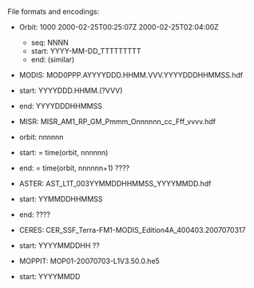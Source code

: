 File formats and encodings:

* Orbit: 1000 2000-02-25T00:25:07Z 2000-02-25T02:04:00Z
  * seq: NNNN 
  * start:    YYYY-MM-DD_TTTTTTTTT
  * end:                           (similar)

* MODIS: MOD0PPP.AYYYYDDD.HHMM.VVV.YYYYDDDHHMMSS.hdf
 * start:         YYYYDDD.HHMM.(?VVV)
 * end:                            YYYYDDDHHMMSS

* MISR: MISR_AM1_RP_GM_Pmmm_Onnnnnn_cc_Fff_vvvv.hdf
 * orbit:                    nnnnnn
 * start:   = time(orbit, nnnnnn)
 * end:     = time(orbit, nnnnnn+1) ????

 * ASTER: AST_L1T_003YYMMDDHHMMSS_YYYYMMDD.hdf
 * start:            YYMMDDHHMMSS
 * end:      ????

 * CERES: CER_SSF_Terra-FM1-MODIS_Edition4A_400403.2007070317
 * start:                                          YYYYMMDDHH ??

 * MOPPIT: MOP01-20070703-L1V3.50.0.he5
 * start:        YYYYMMDD